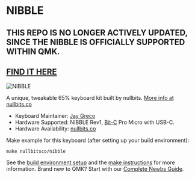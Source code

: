 # NIBBLE

## THIS REPO IS NO LONGER ACTIVELY UPDATED, SINCE THE NIBBLE IS OFFICIALLY SUPPORTED WITHIN QMK.
## [FIND IT HERE](https://github.com/qmk/qmk_firmware/tree/master/keyboards/nullbitsco/nibble)

![NIBBLE](https://nullbits.co/static/img/nibble1.jpg)

A unique, tweakable 65% keyboard kit built by nullbits. [More info at nullbits.co](https://nullbits.co/nibble/)

* Keyboard Maintainer: [Jay Greco](https://github.com/jaygreco)
* Hardware Supported: NIBBLE Rev1, [Bit-C](https://nullbits.co/bit-c/) Pro Micro with USB-C.
* Hardware Availability: [nullbits.co](https://nullbits.co/)

Make example for this keyboard (after setting up your build environment):

    make nullbitsco/nibble

See the [build environment setup](https://docs.qmk.fm/#/getting_started_build_tools) and the [make instructions](https://docs.qmk.fm/#/getting_started_make_guide) for more information. Brand new to QMK? Start with our [Complete Newbs Guide](https://docs.qmk.fm/#/newbs).
